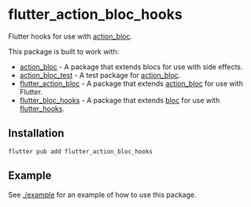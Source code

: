 # flutter_action_bloc_hooks

Flutter hooks for use with [action_bloc][package:action_bloc:pub].

This package is built to work with:

- [action_bloc][package:action_bloc:pub] - A package that extends blocs for use with side effects.
- [action_bloc_test][package:action_bloc_test:pub] - A test package for [action_bloc][package:action_bloc:pub].
- [flutter_action_bloc][package:flutter_action_bloc:pub] - A package that extends [action_bloc][package:action_bloc:pub] for use with Flutter.
- [flutter_bloc_hooks][package:flutter_bloc_hooks:pub] - A package that extends [bloc][package:bloc:pub] for use with [flutter_hooks][package:flutter_hooks:pub].

## Installation

```shell
flutter pub add flutter_action_bloc_hooks
```

## Example

See [./example][package:flutter_action_bloc_hooks_example:github] for an example of how to use this package.

<!-- links -->

[package:action_bloc:pub]: https://pub.dev/packages/action_bloc
[package:action_bloc:pub]: https://pub.dev/packages/action_bloc
[package:action_bloc_test:pub]: https://pub.dev/packages/action_bloc_test
[package:bloc:pub]: https://pub.dev/packages/bloc
[package:flutter_action_bloc:pub]: https://pub.dev/packages/flutter_action_bloc
[package:flutter_action_bloc_hooks_example:github]: https://github.com/Almighty-Alpaca/bloc_extensions/tree/master/packages/flutter_action_bloc_hooks/example
[package:flutter_bloc_hooks:pub]: https://pub.dev/packages/flutter_bloc_hooks
[package:flutter_hooks:pub]: https://pub.dev/packages/flutter_hooks
